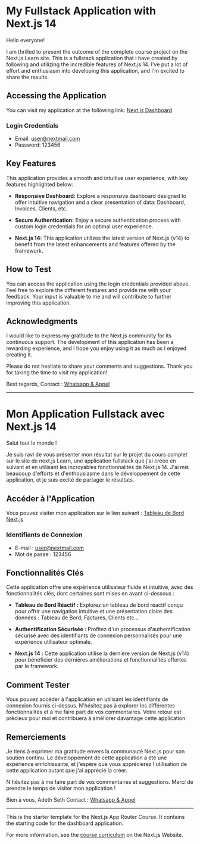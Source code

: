 # My Fullstack Application with Next.js 14

Hello everyone!

I am thrilled to present the outcome of the complete course project on the Next.js Learn site. This is a fullstack application that I have created by following and utilizing the incredible features of Next.js 14. I've put a lot of effort and enthusiasm into developing this application, and I'm excited to share the results.

## Accessing the Application

You can visit my application at the following link: [Next.js Dashboard](https://tableau-de-bord-nextjs.vercel.app)

### Login Credentials

- Email: user@nextmail.com
- Password: 123456

## Key Features

This application provides a smooth and intuitive user experience, with key features highlighted below:

- **Responsive Dashboard:** Explore a responsive dashboard designed to offer intuitive navigation and a clear presentation of data: Dashboard, Invoices, Clients, etc.

- **Secure Authentication:** Enjoy a secure authentication process with custom login credentials for an optimal user experience.

- **Next.js 14:** This application utilizes the latest version of Next.js (v14) to benefit from the latest enhancements and features offered by the framework.

## How to Test

You can access the application using the login credentials provided above. Feel free to explore the different features and provide me with your feedback. Your input is valuable to me and will contribute to further improving this application.

## Acknowledgments

I would like to express my gratitude to the Next.js community for its continuous support. The development of this application has been a rewarding experience, and I hope you enjoy using it as much as I enjoyed creating it.

Please do not hesitate to share your comments and suggestions. Thank you for taking the time to visit my application!

Best regards,
Contact : [Whatsapp & Appel](https://https://wa.me/22893001726)

----

# Mon Application Fullstack avec Next.js 14

Salut tout le monde !

Je suis ravi de vous présenter mon résultat sur le  projet du cours complet sur le site de next.js Learn, une application fullstack que j'ai créée en suivant et en utilisant les incroyables fonctionnalités de Next.js 14. J'ai mis beaucoup d'efforts et d'enthousiasme dans le développement de cette application, et je suis excité de partager le résultats.

## Accéder à l'Application

Vous pouvez visiter mon application sur le lien suivant : [Tableau de Bord Next.js](https://tableau-de-bord-nextjs.vercel.app)

### Identifiants de Connexion

- E-mail : user@nextmail.com
- Mot de passe : 123456

## Fonctionnalités Clés

Cette application offre une expérience utilisateur fluide et intuitive, avec des fonctionnalités clés, dont certaines sont mises en avant ci-dessous :

- **Tableau de Bord Réactif :** Explorez un tableau de bord réactif conçu pour offrir une navigation intuitive et une présentation claire des données : Tableau de Bord, Factures, Clients etc...


- **Authentification Sécurisée :** Profitez d'un processus d'authentification sécurisé avec des identifiants de connexion personnalisés pour une expérience utilisateur optimale.

- **Next.js 14 :** Cette application utilise la dernière version de Next.js (v14) pour bénéficier des dernières améliorations et fonctionnalités offertes par le framework.

## Comment Tester

Vous pouvez accéder à l'application en utilisant les identifiants de connexion fournis ci-dessus. N'hésitez pas à explorer les différentes fonctionnalités et à me faire part de vos commentaires. Votre retour est précieux pour moi et contribuera à améliorer davantage cette application.

## Remerciements

Je tiens à exprimer ma gratitude envers la communauté Next.js pour son soutien continu. Le développement de cette application a été une expérience enrichissante, et j'espère que vous apprécierez l'utilisation de cette application autant que j'ai apprécié la créer.

N'hésitez pas à me faire part de vos commentaires et suggestions. Merci de prendre le temps de visiter mon application !

Bien à vous,
Adeth Seth
Contact : [Whatsapp & Appel](https://https://wa.me/22893001726)

----



This is the starter template for the Next.js App Router Course. It contains the starting code for the dashboard application.

For more information, see the [course curriculum](https://nextjs.org/learn) on the Next.js Website.
